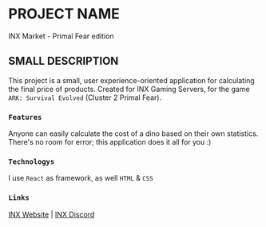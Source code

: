 # PROJECT NAME

INX Market - Primal Fear edition

## SMALL DESCRIPTION

This project is a small, user experience-oriented application for calculating the final price of products.
Created for INX Gaming Servers, for the game `ARK: Survival Evolved` (Cluster 2 Primal Fear).

### `Features`

Anyone can easily calculate the cost of a dino based on their own statistics.
There's no room for error; this application does it all for you :)

### `Technologys`

I use `React` as framework, as well `HTML` & `CSS`

### `Links`

[INX Website](https://inxserv.fr/) | 
[INX Discord](https://discord.gg/9Fs6Qhx)